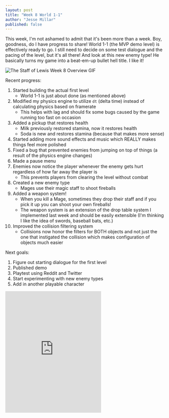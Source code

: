 ```yaml
---
layout: post
title: "Week 8 World 1-1"
author: "Jesse Millar"
published: false
---
```


This week, I'm not ashamed to admit that it's been more than a week. Boy, goodness, do I have progress to share! World 1-1 (the MVP demo level) is effectively ready to go. I still need to decide on some test dialogue and the pacing of the level, but it's all there! And look at this new enemy type! He basically turns my game into a beat-em-up bullet hell title. I like it!

![*The Staff of Lewis* Week 8 Overview GIF]({{site.baseurl}}/images/staff-of-lewis-week-8-overview.gif)

Recent progress:
1. Started building the actual first level
    - World 1-1 is just about done (as mentioned above)
1. Modified my physics engine to utilize `dt` (delta time) instead of calculating physics based on framerate
    - This helps with lag and should fix some bugs caused by the game running too fast on occasion
1. Added a pickup that restores health
    - Milk previously restored stamina, now it restores health
    - Soda is new and restores stamina (because that makes more sense)
1. Started adding more sound effects and music which REALLY makes things feel more polished
1. Fixed a bug that prevented enemies from jumping on top of things (a result of the physics engine changes)
1. Made a pause menu
1. Enemies now notice the player whenever the enemy gets hurt regardless of how far away the player is
    - This prevents players from clearing the level without combat
1. Created a new enemy type
    - Mages use their magic staff to shoot fireballs
1. Added a weapon system!
    - When you kill a Mage, sometimes they drop their staff and if you pick it up you can shoot your own fireballs!
    - The weapon system is an extension of the drop table system I implemented last week and should be easily extensible (I'm thinking I like the idea of swords, baseball bats, etc.)
1. Improved the collision filtering system
    - Collisions now honor the filters for BOTH objects and not just the one that instigated the collision which makes configuration of objects much easier

Next goals:
1. Figure out starting dialogue for the first level
1. Published demo
1. Playtest using Reddit and Twitter
1. Start experimenting with new enemy types
1. Add in another playable character

<iframe src="https://open.spotify.com/embed/track/6b8Be6ljOzmkOmFslEb23P" width="300" height="380" frameborder="0" allowtransparency="true" allow="encrypted-media"></iframe>
